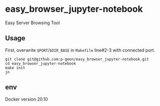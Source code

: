 # easy_browser_jupyter-notebook

Easy Server Browsing Tool

## Usage

First, overwrite `$PORT`/`$DIR_BASE` in `Makefile` line#2-3 with connected port.

```
git clone git@github.com:p-geon/easy_browser_jupyter-notebook.git
cd easy_browser_jupyter-notebook
make init
jn
```

## env

Docker version 20.10
